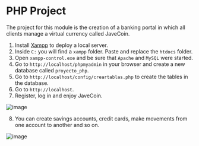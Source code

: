 # PHP Project

The project for this module is the creation of a banking portal in which all clients manage a virtual currency called JaveCoin.

1. Install [Xampp](https://www.apachefriends.org/es/index.html) to deploy a local server.
2. Inside  `C:` you will find a `xampp` folder. Paste and replace the `htdocs` folder.
3. Open `xampp-control.exe` and be sure that `Apache` and `MySQL` were started.
4. Go to `http://localhost/phpmyadmin` in your browser and create a new database called `proyecto_php`.
5. Go to `http://localhost/config/creartablas.php` to create the tables in the database.
6. Go to `http://localhost`.
7. Register, log in and enjoy JaveCoin.

![image](https://user-images.githubusercontent.com/36536646/79903748-3a735400-83d9-11ea-8b04-750db07e3751.png)

8. You can create savings accounts, credit cards, make movements from one account to another and so on.

![image](https://user-images.githubusercontent.com/36536646/79904149-dac97880-83d9-11ea-991f-d36fe71ff194.png)

